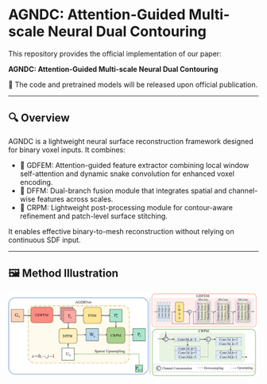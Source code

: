 # AGNDC: Attention-Guided Multi-scale Neural Dual Contouring

This repository provides the official implementation of our paper:

**AGNDC: Attention-Guided Multi-scale Neural Dual Contouring**

🚧 The code and pretrained models will be released upon official publication.

---

## 🔍 Overview

AGNDC is a lightweight neural surface reconstruction framework designed for binary voxel inputs. It combines:

- 🎯 GDFEM: Attention-guided feature extractor combining local window self-attention and dynamic snake convolution for enhanced voxel encoding.
- 🔄 DFFM: Dual-branch fusion module that integrates spatial and channel-wise features across scales.
- 🧩 CRPM: Lightweight post-processing module for contour-aware refinement and patch-level surface stitching.

It enables effective binary-to-mesh reconstruction without relying on continuous SDF input.

---

## 🖼️ Method Illustration

![AGNDC Architecture](assets/AGNDC_AGDRNet.jpg)
